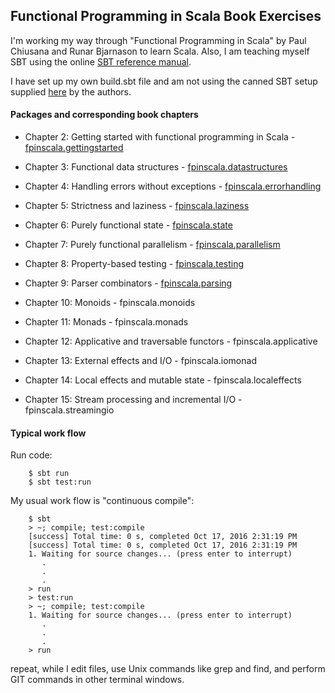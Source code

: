 ## Functional Programming in Scala Book Exercises

I'm working my way through "Functional Programming in Scala"
by Paul Chiusana and Runar Bjarnason to learn Scala.  Also, I am
teaching myself SBT using the online
[SBT reference manual](http://www.scala-sbt.org/).

I have set up my own build.sbt file and am not using the canned SBT
setup supplied [here](https://github.com/fpinscala/fpinscala) by the
authors.

#### Packages and corresponding book chapters

* Chapter 2: Getting started with functional programming in Scala -
  [fpinscala.gettingstarted](src/main/scala/fpinscala/gettingstarted/)

* Chapter 3: Functional data structures -
  [fpinscala.datastructures](src/main/scala/fpinscala/datastructures/)

* Chapter 4: Handling errors without exceptions -
  [fpinscala.errorhandling](src/main/scala/fpinscala/errorhandling/)

* Chapter 5: Strictness and laziness -
  [fpinscala.laziness](src/main/scala/fpinscala/laziness/)

* Chapter 6: Purely functional state -
  [fpinscala.state](src/main/scala/fpinscala/state/)

* Chapter 7: Purely functional parallelism -
  [fpinscala.parallelism](src/main/scala/fpinscala/parallelism/)

* Chapter 8: Property-based testing -
  [fpinscala.testing](src/main/scala/fpinscala/testing/)

* Chapter 9: Parser combinators -
  [fpinscala.parsing](src/main/scala/fpinscala/parsing/)

* Chapter 10: Monoids -
  fpinscala.monoids

* Chapter 11: Monads -
  fpinscala.monads

* Chapter 12: Applicative and traversable functors -
  fpinscala.applicative

* Chapter 13: External effects and I/O -
  fpinscala.iomonad

* Chapter 14: Local effects and mutable state -
  fpinscala.localeffects

* Chapter 15: Stream processing and incremental I/O -
  fpinscala.streamingio

#### Typical work flow
Run code:
```
    $ sbt run
    $ sbt test:run
```
My usual work flow is "continuous compile":
```
    $ sbt
    > ~; compile; test:compile
    [success] Total time: 0 s, completed Oct 17, 2016 2:31:19 PM
    [success] Total time: 0 s, completed Oct 17, 2016 2:31:19 PM
    1. Waiting for source changes... (press enter to interrupt)
       .
       .
       .
    > run
    > test:run
    > ~; compile; test:compile
    1. Waiting for source changes... (press enter to interrupt)
       .
       .
       .
    > run
```
repeat, while I edit files, use Unix commands like grep and
find, and perform GIT commands in other terminal windows.
